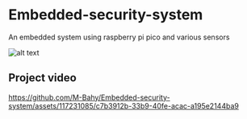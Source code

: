 # Embedded-security-system
An embedded system using raspberry pi pico and various sensors

![alt text](https://github-production-user-asset-6210df.s3.amazonaws.com/117231085/301555332-ea6a70cb-4aed-419a-b238-9b8247ef114d.png?X-Amz-Algorithm=AWS4-HMAC-SHA256&X-Amz-Credential=AKIAVCODYLSA53PQK4ZA%2F20240201%2Fus-east-1%2Fs3%2Faws4_request&X-Amz-Date=20240201T152722Z&X-Amz-Expires=300&X-Amz-Signature=aa1f764faffc467fbbfa4f0388c997388e6f63b8c0a913967ed2b4c3df25529c&X-Amz-SignedHeaders=host&actor_id=117231085&key_id=0&repo_id=751416360 "Project poster")

## Project video
https://github.com/M-Bahy/Embedded-security-system/assets/117231085/c7b3912b-33b9-40fe-acac-a195e2144ba9
